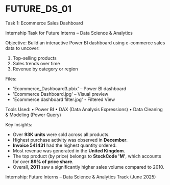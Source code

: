 # FUTURE_DS_01

Task 1: Ecommerce Sales Dashboard

Internship Task for Future Interns – Data Science & Analytics

Objective:
Build an interactive Power BI dashboard using e-commerce sales data to uncover:
1. Top-selling products
2. Sales trends over time
3. Revenue by category or region

Files:
- 'Ecommerce_Dashboard3.pbix' – Power BI dashboard
- 'Ecommerce Dashboard.jpg' – Visual preview 
- 'Ecommerce dashboard filter.jpg' - Filtered View

Tools Used:
• Power BI
• DAX (Data Analysis Expressions)
• Data Cleaning & Modeling (Power Query)

Key Insights:
- Over **93K units** were sold across all products.
- Highest purchase activity was observed in **December**.
- **Invoice 541431** had the highest quantity ordered.
- Most revenue was generated in the **United Kingdom**.
- The top product (by price) belongs to **StockCode 'M'**, which accounts for over **89% of price share**.
- Overall, **2011** saw a significantly higher sales volume compared to 2010.

Internship:
Future Interns – Data Science & Analytics Track (June 2025)
